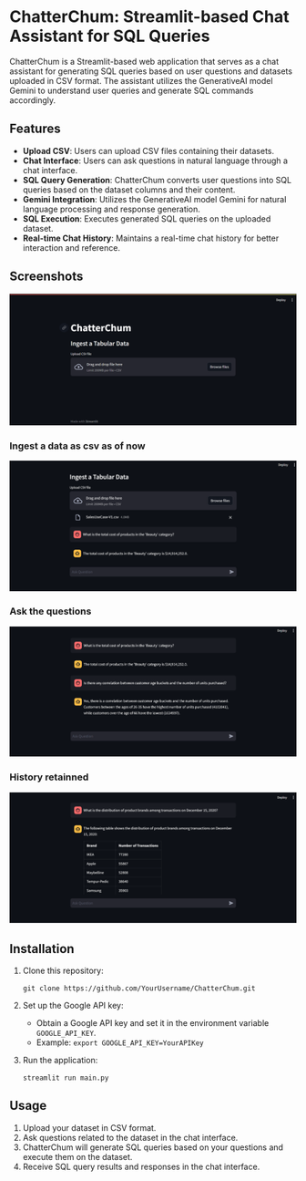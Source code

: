 
# ChatterChum: Streamlit-based Chat Assistant for SQL Queries

ChatterChum is a Streamlit-based web application that serves as a chat assistant for generating SQL queries based on user questions and datasets uploaded in CSV format. The assistant utilizes the GenerativeAI model Gemini to understand user queries and generate SQL commands accordingly.

## Features

- **Upload CSV**: Users can upload CSV files containing their datasets.
- **Chat Interface**: Users can ask questions in natural language through a chat interface.
- **SQL Query Generation**: ChatterChum converts user questions into SQL queries based on the dataset columns and their content.
- **Gemini Integration**: Utilizes the GenerativeAI model Gemini for natural language processing and response generation.
- **SQL Execution**: Executes generated SQL queries on the uploaded dataset.
- **Real-time Chat History**: Maintains a real-time chat history for better interaction and reference.

## Screenshots

![Screenshot 1](screenshot1.png)
### Ingest a data as csv as of now
![Screenshot 2](screenshot2.png)
### Ask the questions
![Screenshot 3](screenshot3.png)
### History retainned
![Screenshot 4](screenshot4.png)

## Installation

1. Clone this repository:

    ```
    git clone https://github.com/YourUsername/ChatterChum.git
    ```


2. Set up the Google API key:
   
    - Obtain a Google API key and set it in the environment variable `GOOGLE_API_KEY`.
    - Example: `export GOOGLE_API_KEY=YourAPIKey`

3. Run the application:

    ```
    streamlit run main.py
    ```

## Usage

1. Upload your dataset in CSV format.
2. Ask questions related to the dataset in the chat interface.
3. ChatterChum will generate SQL queries based on your questions and execute them on the dataset.
4. Receive SQL query results and responses in the chat interface.


